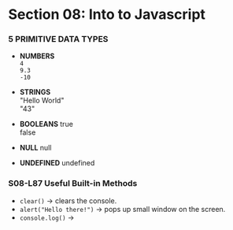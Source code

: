 # Section 08: Into to Javascript

### 5 PRIMITIVE DATA TYPES 

* **NUMBERS**   
      `4`   
      `9.3`   
    `-10`  

* **STRINGS**  
    "Hello World"  
    "43"  

* **BOOLEANS**
    true  
    false  

* **NULL** 
    null  
* **UNDEFINED**
    undefined

### S08-L87 Useful Built-in Methods

* `clear()` -> clears the console.
* `alert("Hello there!")` -> pops up small window on the screen.
* `console.log()` -> 
